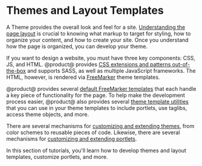 # Themes and Layout Templates [](id=themes-and-layout-templates)

A Theme provides the overall look and feel for a site. 
[Understanding the page layout](/develop/reference/-/knowledge_base/7-1/understanding-the-page-layout) 
is crucial to knowing what markup to target for styling, how to organize your content, 
and how to create your site. Once you understand how the page is organized, you can 
develop your theme.

If you want to design a website, you must have three key components: CSS, JS, and 
HTML. @product@ provides 
[CSS extensions and patterns out-of-the-box](/develop/reference/-/knowledge_base/7-1/theme-components-and-workflow#css-frameworks-and-extensions) 
and supports SASS, as well as multiple JavaScript frameworks. The HTML, however, is 
rendered via 
[FreeMarker](https://freemarker.apache.org/) 
theme templates.  

@product@ provides several 
[default FreeMarker templates](/develop/reference/-/knowledge_base/7-1/theme-components-and-workflow#theme-templates) 
that each handle a key piece of functionality for the page. To help make the 
development process easier, @product@ also provides several 
[theme template utilities](/develop/reference/-/knowledge_base/7-1/theme-components-and-workflow#theme-template-utilities) 
that you can use in your theme templates to include portlets, use taglibs, 
access theme objects, and more.

There are several mechanisms for 
[customizing and extending themes](/develop/reference/-/knowledge_base/7-1/theme-components-and-workflow#theme-customizations-and-extensions), 
from color schemes to reusable pieces of code. Likewise, there are several mechanisms 
for 
[customizing and extending portlets](/develop/reference/-/knowledge_base/7-1/theme-components-and-workflow#portlet-customizations-and-extensions). 

In this section of tutorials, you'll learn how to develop themes and layout
templates, customize portlets, and more. 

